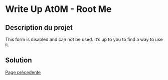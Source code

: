 # Write Up At0M - Root Me

## Description du projet

This form is disabled and can not be used. It’s up to you to find a way to use it.

## Solution

[Page précedente](https://marc-emmanuel9.github.io/Root%20Me/)